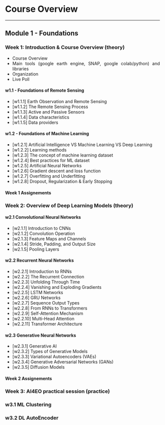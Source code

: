 <!-- .slide: data-background="#E6F7FF" -->

# Course Overview <!-- .element: class="r-fit-text" -->

---

<section data-transition="none">

## Module 1 - Foundations

</section>

<!-- ============================================================================ -->

<section data-transition="none">

<div style="text-align: justify;">

### Week 1: Introduction & Course Overview (theory) <!-- .element: class="r-fit-text" -->

- Course Overview
- Main tools (google earth engine, SNAP, google colab/python) and libraries
- Organization
- Live Poll

#### w1.1 - Foundations of Remote Sensing

- [w1.1.1] Earth Observation and Remote Sensing
- [w1.1.2] The Remote Sensing Process
- [w1.1.3] Active and Passive Sensors
- [w1.1.4] Data characteristics
- [w1.1.5] Data providers

#### w1.2 - Foundations of Machine Learning 

- [w1.2.1] Artificial Intelligence VS Machine Learning VS Deep Learning
- [w1.2.2] Learning methods
- [w1.2.3] The concept of machine learning dataset
- [w1.2.4] Best practices for ML dataset
- [w1.2.5] Artificial Neural Networks
- [w1.2.6] Gradient descent and loss function
- [w1.2.7] Overfitting and Underfitting
- [w1.2.8] Dropout, Regularization & Early Stopping

#### Week 1 Assignements

</div>
</section>

<!-- ============================================================================ -->

<section data-transition="none">

<div style="text-align: justify;">

### Week 2: Overview of Deep Learning Models (theory) <!-- .element: class="r-fit-text" -->

#### w2.1 Convolutional Neural Networks

- [w2.1.1] Introduction to CNNs
- [w2.1.2] Convolution Operation
- [w2.1.3] Feature Maps and Channels
- [w2.1.4] Stride, Padding, and Output Size
- [w2.1.5] Pooling Layers

#### w2.2 Recurrent Neural Networks

- [w2.2.1] Introduction to RNNs
- [w2.2.2] The Recurrent Connection
- [w2.2.3] Unfolding Through Time
- [w2.2.4] Vanishing and Exploding Gradients
- [w2.2.5] LSTM Networks
- [w2.2.6] GRU Networks
- [w2.2.7] Sequence Output Types
- [w2.2.8] From RNNs to Transformers
- [w2.2.9] Self-Attention Mechanism
- [w2.2.10] Multi-Head Attention
- [w2.2.11] Transformer Architecture

#### w2.3 Generative Neural Networks

- [w2.3.1] Generative AI
- [w2.3.2] Types of Generative Models
- [w2.3.3] Variational Autoencoders (VAEs)
- [w2.3.4] Generative Adversarial Networks (GANs)
- [w2.3.5] Diffusion Models

#### Week 2 Assignements

</div>

</section>

<!-- ============================================================================ -->

<section data-transition="none">
<div style="text-align: justify;">

### Week 3: AI4EO practical session (practice) <!-- .element: class="r-fit-text" -->

### w3.1 ML Clustering

### w3.2 DL AutoEncoder

</div>
</section>
